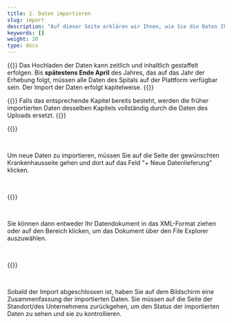 ```yaml
---
title: 1. Daten importieren
slug: import
description: "Auf dieser Seite erklären wir Ihnen, wie Sie die Daten Ihrer Krankenhausseite auf die SpiGes-Plattform importieren können."
keywords: []
weight: 20
type: docs
---
```


{{<alert color="info">}}
Das Hochladen der Daten kann zeitlich und inhaltlich gestaffelt erfolgen. Bis <B> spätestens Ende April</B> des Jahres, das auf das Jahr der Erhebung folgt, müssen alle Daten des Spitals auf der Plattform verfügbar sein. Der Import der Daten erfolgt kapitelweise.
{{</alert>}}

{{<alert color="warning">}}
Falls das entsprechende Kapitel bereits besteht, werden die früher importierten Daten desselben Kapitels vollständig durch die Daten des Uploads ersetzt.
{{</alert>}}

{{<insertImage image="import_donnees.png" class="edge max-w-90">}}

&nbsp;

Um neue Daten zu importieren, müssen Sie auf die Seite der gewünschten Krankenhausseite gehen und dort auf das Feld "+ Neue Datenlieferung" klicken.

&nbsp;

{{<insertImage image="import_xml.png" class="edge max-w-90">}}

&nbsp;

Sie können dann entweder Ihr Datendokument in das XML-Format ziehen oder auf den Bereich klicken, um das Dokument über den File Explorer auszuwählen.

&nbsp;

{{<insertImage image="fin_import.png" class="edge max-w-90">}}

&nbsp;

Sobald der Import abgeschlossen ist, haben Sie auf dem Bildschirm eine Zusammenfassung der importierten Daten.
Sie müssen auf die Seite der Standort/des Unternehmens zurückgehen, um den Status der importierten Daten zu sehen und sie zu kontrollieren.